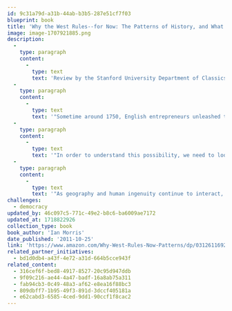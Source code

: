 ```yaml
---
id: 9c31a79d-a31b-44ab-b3b5-287e51cf7f03
blueprint: book
title: 'Why the West Rules--for Now: The Patterns of History, and What They Reveal About the Future  (2011)'
image: image-1707921885.png
description:
  -
    type: paragraph
    content:
      -
        type: text
        text: 'Review by the Stanford University Department of Classics:'
  -
    type: paragraph
    content:
      -
        type: text
        text: '"Sometime around 1750, English entrepreneurs unleashed the astounding energies of steam and coal, and the world was forever changed. The emergence of factories, railroads, and gunboats propelled the West’s rise to power in the nineteenth century, and the development of computers and nuclear weapons in the twentieth century secured its global supremacy. Now, at the beginning of the twenty-first century, many worry that the emerging economic power of China and India spells the end of the West as a superpower. '
  -
    type: paragraph
    content:
      -
        type: text
        text: '"In order to understand this possibility, we need to look back in time. Why has the West dominated the globe for the past two hundred years, and will its power last? Describing the patterns of human history, the archaeologist and historian Ian Morris offers surprising new answers to both questions. It is not, he reveals, differences of race or culture, or even the strivings of great individuals, that explain Western dominance. It is the effects of geography on the everyday efforts of ordinary people as they deal with crises of resources, disease, migration, and climate. '
  -
    type: paragraph
    content:
      -
        type: text
        text: '"As geography and human ingenuity continue to interact, the world will change in astonishing ways, transforming Western rule in the process. Deeply researched and brilliantly argued, Why the West Rules—for Now spans fifty thousand years of history and offers fresh insights on nearly every page. The book brings together the latest findings across disciplines—from ancient history to neuroscience—not only to explain why the West came to rule the world but also to predict what the future will bring in the next hundred years."'
challenges:
  - democracy
updated_by: 46c097c5-771c-49e2-b8c6-ba6009ae7172
updated_at: 1718822926
collection_type: book
book_author: 'Ian Morris'
date_published: '2011-10-25'
link: 'https://www.amazon.com/Why-West-Rules-Now-Patterns/dp/0312611692'
related_partner_initiatives:
  - bd1d0db4-a43f-4e72-a31d-664b5cce943f
related_content:
  - 316cef6f-bed8-4917-8527-20c95d947ddb
  - 9f09c216-ae44-4a47-badf-16a8ab75a311
  - fab94cb3-0c49-48a3-af62-e8ea16f88bc3
  - 809dbff7-1b95-49f3-891d-3dccf405181a
  - e62cabd3-6585-4ced-9dd1-90ccf1f8cac2
---
```

